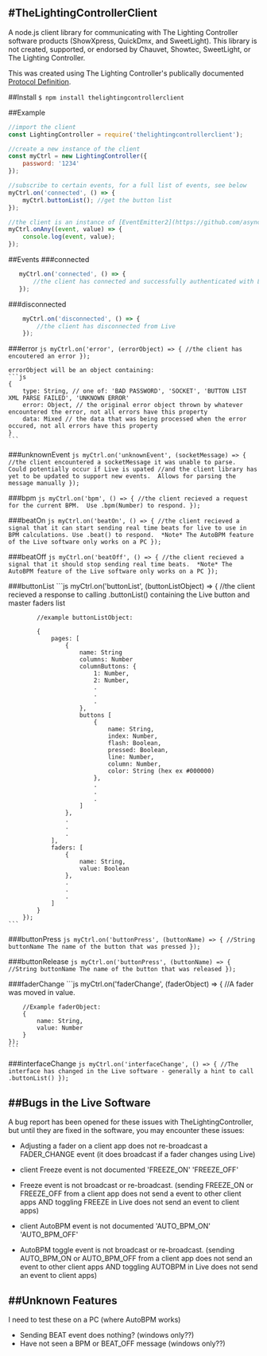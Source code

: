 #TheLightingControllerClient
--

A node.js client library for communicating with The Lighting Controller software products (ShowXpress, QuickDmx, and SweetLight).  This library is not created, supported, or endorsed by Chauvet, Showtec, SweetLight, or The Lighting Controller.

This was created using The Lighting Controller's publically documented [Protocol Definition](http://download.thelightingcontroller.com/software/External_Application/Protocol.pdf).


##Install
``$ npm install thelightingcontrollerclient``


##Example
```js
//import the client
const LightingController = require('thelightingcontrollerclient');

//create a new instance of the client
const myCtrl = new LightingController({
	password: '1234'
});

//subscribe to certain events, for a full list of events, see below
myCtrl.on('connected', () => {
	myCtrl.buttonList(); //get the button list
});

//the client is an instance of [EventEmitter2](https://github.com/asyncly/EventEmitter2). You can use onAny to subscribe to all events and click around in Live to see what is sent to the client.
myCtrl.onAny((event, value) => {
	console.log(event, value);
});
```


##Events
###connected
 ```js
 	myCtrl.on('connected', () => {
		//the client has connected and successfully authenticated with Live
	});
```

###disconnected
```js
	myCtrl.on('disconnected', () => {
		//the client has disconnected from Live
	});
```

###error
 	```js
 		myCtrl.on('error', (errorObject) => {
			//the client has encoutered an error
		});
 	```

 	errorObject will be an object containing:
 	```js
 	{
 		type: String, // one of: 'BAD PASSWORD', 'SOCKET', 'BUTTON LIST XML PARSE FAILED', 'UNKNOWN ERROR'
 		error: Object, // the original error object thrown by whatever encountered the error, not all errors have this property
 		data: Mixed // the data that was being processed when the error occured, not all errors have this property
 	}
 	```

###unknownEvent
 	```js
 		myCtrl.on('unknownEvent', (socketMessage) => {
			//the client encountered a socketMessage it was unable to parse.  Could potentially occur if Live is upated
			//and the client library has yet to be updated to support new events.  Allows for parsing the message manually
		});
 	```

###bpm
 	```js
 	myCtrl.on('bpm', () => {
		//the client recieved a request for the current BPM.  Use .bpm(Number) to respond.
	});
	```

###beatOn
 	```js
 	myCtrl.on('beatOn', () => {
		//the client recieved a signal that it can start sending real time beats for live to use in BPM calculations. Use .beat() to respond.  *Note* The AutoBPM feature of the Live software only works on a PC
	});
	```

###beatOff
 	```js
 	myCtrl.on('beatOff', () => {
		//the client recieved a signal that it should stop sending real time beats.  *Note* The AutoBPM feature of the Live software only works on a PC
	});
	```

###buttonList
 	```js
 		myCtrl.on('buttonList', (buttonListObject) => {
			//the client recieved a response to calling .buttonList() containing the Live button and master faders list

			//example buttonListObject:

			{
			   	pages: [
			        {
			            name: String
			            columns: Number
			            columnButtons: {
							1: Number,
							2: Number,
							.
							.
							.
			            },
			            buttons [
			            	{
				            	name: String,
				            	index: Number,
				            	flash: Boolean,
				            	pressed: Boolean,
				            	line: Number,
				            	column: Number,
				            	color: String (hex ex #000000)
				            },
				            .
				            .
				            .
				        ]
			        },
			        .
			        .
			        .
			    ],
				faders: [
					{
			            name: String,
			            value: Boolean
			        },
			        .
			        .
			        .
			    ]
			}
		});
 	```

###buttonPress
 	```js
 	myCtrl.on('buttonPress', (buttonName) => {
		//String buttonName The name of the button that was pressed
	});
	```

###buttonRelease
 	```js
 	myCtrl.on('buttonPress', (buttonName) => {
		//String buttonName The name of the button that was released
	});
	```

###faderChange
 	```js
 	myCtrl.on('faderChange', (faderObject) => {
		//A fader was moved in value.

		//Example faderObject:
		{
			name: String,
			value: Number
		}
	});
	```
		
###interfaceChange
 	```js
 	myCtrl.on('interfaceChange', () => {
		//The interface has changed in the Live software - generally a hint to call .buttonList()
	});
	```


##Bugs in the Live Software
---

A bug report has been opened for these issues with TheLightingController, but until they are fixed in the software, you may encounter these issues:

- Adjusting a fader on a client app does not re-broadcast a FADER_CHANGE event (it does broadcast if a fader changes using Live)

- client Freeze event is not documented
	'FREEZE_ON'
	'FREEZE_OFF'
	
- Freeze event is not broadcast or re-broadcast.  (sending FREEZE_ON or FREEZE_OFF from a client app does not send a event to other client apps AND toggling FREEZE in Live does not send an event to client apps)

- client AutoBPM event is not documented
	'AUTO_BPM_ON'
	'AUTO_BPM_OFF'

- AutoBPM toggle event is not broadcast or re-broadcast.  (sending AUTO_BPM_ON or AUTO_BPM_OFF from a client app does not send an event to other client apps AND toggling AUTOBPM in Live does not send an event to client apps)



##Unknown Features
---

I need to test these on a PC (where AutoBPM works)

- Sending BEAT event does nothing? (windows only??)
- Have not seen a BPM or BEAT_OFF message (windows only??)
